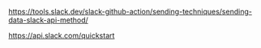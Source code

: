 https://tools.slack.dev/slack-github-action/sending-techniques/sending-data-slack-api-method/

https://api.slack.com/quickstart
